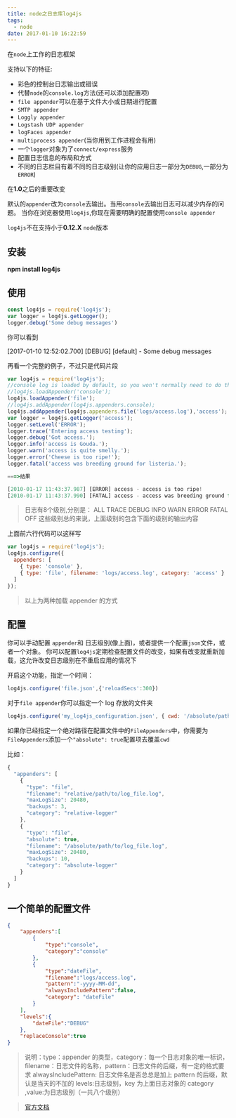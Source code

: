 ```yaml
---
title: node之日志库log4js
tags:
  - node
date: 2017-01-10 16:22:59
---
```



在`node`上工作的日志框架

<!--more-->

支持以下的特征:

* 彩色的控制台日志输出或错误
* 代替`node`的`console.log`方法(还可以添加配置项)
* `file appender`可以在基于文件大小或日期进行配置
* `SMTP appender`
* `Loggly appender`
* `Logstash UDP appender`
* `logFaces appender`
* `multiprocess appender`(当你用到工作进程会有用)
* 一个`logger`对象为了`connect/express`服务
* 配置日志信息的布局和方式
* 不同的日志栏目有着不同的日志级别(让你的应用日志一部分为`DEBUG`,一部分为`ERROR`)

在**1.0**之后的重要改变

默认的`appender`改为`console`去输出。当用`console`去输出日志可以减少内存的问题。
当你在浏览器使用`log4js`,你现在需要明确的配置使用`console appender`

`log4js`不在支持小于**0.12.X** `node`版本

## 安装

**npm install log4js**

## 使用

```js
const log4js = require('log4js');
var logger = log4js.getLogger();
logger.debug('Some debug messages')
```

你可以看到

[2017-01-10 12:52:02.700] [DEBUG] [default] - Some debug messages

再看一个完整的例子，不过只是代码片段

```js
var log4js = require('log4js');
//console log is loaded by default, so you won't normally need to do this
//log4js.loadAppender('console');
log4js.loadAppender('file');
//log4js.addAppender(log4js.appenders.console);
log4js.addAppender(log4js.appenders.file('logs/access.log'),'access');
var logger = log4js.getLogger('access');
logger.setLevel('ERROR');
logger.trace('Entering access testing');
logger.debug('Got access.');
logger.info('access is Gouda.');
logger.warn('access is quite smelly.');
logger.error('Cheese is too ripe!');
logger.fatal('access was breeding ground for listeria.');

===>结果

[2010-01-17 11:43:37.987] [ERROR] access - access is too ripe!
[2010-01-17 11:43:37.990] [FATAL] access - access was breeding ground for listeria.

```

>日志有8个级别,分别是：
>ALL
>TRACE
>DEBUG
>INFO
>WARN
>ERROR
>FATAL
>OFF
>  这些级别总的来说，上面级别的包含下面的级别的输出内容

上面前六行代码可以这样写
```js
var log4js = require('log4js');
log4js.configure({
  appenders: [
    { type: 'console' },
    { type: 'file', filename: 'logs/access.log', category: 'access' }
  ]
});
```

>以上为两种加载 appender 的方式

## 配置

你可以手动配置 `appender`和 日志级别(像上面)，或者提供一个配置`json`文件，或者一个对象。
你可以配置`log4js`定期检查配置文件的改变，如果有改变就重新加载，这允许改变日志级别在不重启应用的情况下

开启这个功能，指定一个时间：
```js
log4js.configure('file.json',{'reloadSecs':300})
```

对于`file appender`你可以指定一个 log 存放的文件夹

```js
log4js.configure('my_log4js_configuration.json', { cwd: '/absolute/path/to/log/dir' });
```

如果你已经指定一个绝对路径在配置文件中的`FileAppenders`中，你需要为`FileAppenders`添加一个`"absolute": true`配置项去覆盖`cwd`

比如：
```js
{
  "appenders": [
    {
      "type": "file",
      "filename": "relative/path/to/log_file.log",
      "maxLogSize": 20480,
      "backups": 3,
      "category": "relative-logger"
    },
    {
      "type": "file",
      "absolute": true,
      "filename": "/absolute/path/to/log_file.log",
      "maxLogSize": 20480,
      "backups": 10,
      "category": "absolute-logger"          
    }
  ]
}
```

## 一个简单的配置文件

```json
{
    "appenders":[
        {
            "type":"console",
            "category":"console"
        },
        {
            "type":"dateFile",
            "filename":"logs/access.log",
            "pattern":"-yyyy-MM-dd",
            "alwaysIncludePattern":false,
            "category": "dateFile"
        }
    ],
    "levels":{
        "dateFile":"DEBUG"
    },
    "replaceConsole":true
}
```

>说明：type：appender 的类型，category：每一个日志对象的唯一标识，filename：日志文件的名称，pattern：日志文件的后缀，有一定的格式要求
> alwaysIncludePattern: 日志文件名是否总总是加上 pattern 的后缀，默认是当天的不加的
> levels:日志级别，key 为上面日志对象的 category ,value:为日志级别（一共八个级别）

>[官方文档](https://github.com/nomiddlename/log4js-node/wiki)